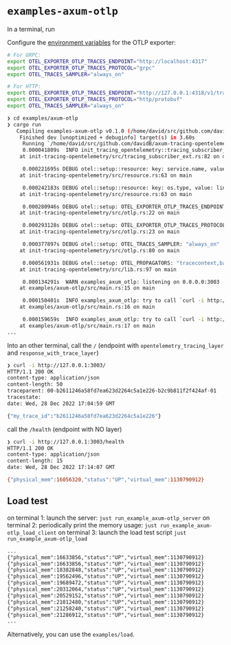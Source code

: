 # `examples-axum-otlp`

In a terminal, run

Configure the [environment variables](https://opentelemetry.io/docs/languages/sdk-configuration/otlp-exporter/) for the OTLP exporter:

```sh
# For GRPC:
export OTEL_EXPORTER_OTLP_TRACES_ENDPOINT="http://localhost:4317"
export OTEL_EXPORTER_OTLP_TRACES_PROTOCOL="grpc"
export OTEL_TRACES_SAMPLER="always_on"

# For HTTP:
export OTEL_EXPORTER_OTLP_TRACES_ENDPOINT="http://127.0.0.1:4318/v1/traces"
export OTEL_EXPORTER_OTLP_TRACES_PROTOCOL="http/protobuf"
export OTEL_TRACES_SAMPLER="always_on"
```

```sh
❯ cd examples/axum-otlp
❯ cargo run
   Compiling examples-axum-otlp v0.1.0 (/home/david/src/github.com/davidB/axum-tracing-opentelemetry/examples/axum-otlp)
    Finished dev [unoptimized + debuginfo] target(s) in 3.60s
     Running `/home/david/src/github.com/davidB/axum-tracing-opentelemetry/target/debug/examples-axum-otlp`
     0.000041809s  INFO init_tracing_opentelemetry::tracing_subscriber_ext: init logging & tracing
    at init-tracing-opentelemetry/src/tracing_subscriber_ext.rs:82 on main

     0.000221695s DEBUG otel::setup::resource: key: service.name, value: unknown_service
    at init-tracing-opentelemetry/src/resource.rs:63 on main

     0.000242183s DEBUG otel::setup::resource: key: os.type, value: linux
    at init-tracing-opentelemetry/src/resource.rs:63 on main

     0.000280946s DEBUG otel::setup: OTEL_EXPORTER_OTLP_TRACES_ENDPOINT: "http://localhost:4317"
    at init-tracing-opentelemetry/src/otlp.rs:22 on main

     0.000293128s DEBUG otel::setup: OTEL_EXPORTER_OTLP_TRACES_PROTOCOL: "grpc"
    at init-tracing-opentelemetry/src/otlp.rs:23 on main

     0.000377897s DEBUG otel::setup: OTEL_TRACES_SAMPLER: "always_on"
    at init-tracing-opentelemetry/src/otlp.rs:80 on main

     0.000561931s DEBUG otel::setup: OTEL_PROPAGATORS: "tracecontext,baggage"
    at init-tracing-opentelemetry/src/lib.rs:97 on main

     0.000134291s  WARN examples_axum_otlp: listening on 0.0.0.0:3003
    at examples/axum-otlp/src/main.rs:15 on main

     0.000150401s  INFO examples_axum_otlp: try to call `curl -i http://127.0.0.1:3003/` (with trace)
    at examples/axum-otlp/src/main.rs:16 on main

     0.000159659s  INFO examples_axum_otlp: try to call `curl -i http://127.0.0.1:3003/health` (with NO trace)
    at examples/axum-otlp/src/main.rs:17 on main
...
```

Into an other terminal, call the `/` (endpoint with `opentelemetry_tracing_layer` and `response_with_trace_layer`)

```sh
❯ curl -i http://127.0.0.1:3003/
HTTP/1.1 200 OK
content-type: application/json
content-length: 50
traceparent: 00-b2611246a58fd7ea623d2264c5a1e226-b2c9b811f2f424af-01
tracestate:
date: Wed, 28 Dec 2022 17:04:59 GMT

{"my_trace_id":"b2611246a58fd7ea623d2264c5a1e226"}
```

call the `/health` (endpoint with NO layer)

```sh
❯ curl -i http://127.0.0.1:3003/health
HTTP/1.1 200 OK
content-type: application/json
content-length: 15
date: Wed, 28 Dec 2022 17:14:07 GMT

{"physical_mem":16056320,"status":"UP","virtual_mem":1130790912}
```

## Load test

on terminal 1: launch the server: `just run_example_axum-otlp_server`
on terminal 2: periodically print the memory usage: `just run_example_axum-otlp_load_client`
on terminal 3: launch the load test script `just run_example_axum-otlp_load`

```txt
...
{"physical_mem":16633856,"status":"UP","virtual_mem":1130790912}
{"physical_mem":16633856,"status":"UP","virtual_mem":1130790912}
{"physical_mem":18382848,"status":"UP","virtual_mem":1130790912}
{"physical_mem":19562496,"status":"UP","virtual_mem":1130790912}
{"physical_mem":19689472,"status":"UP","virtual_mem":1130790912}
{"physical_mem":20312064,"status":"UP","virtual_mem":1130790912}
{"physical_mem":20529152,"status":"UP","virtual_mem":1130790912}
{"physical_mem":21012480,"status":"UP","virtual_mem":1130790912}
{"physical_mem":21258240,"status":"UP","virtual_mem":1130790912}
{"physical_mem":21286912,"status":"UP","virtual_mem":1130790912}
...
```

Alternatively, you can use the `examples/load`.
